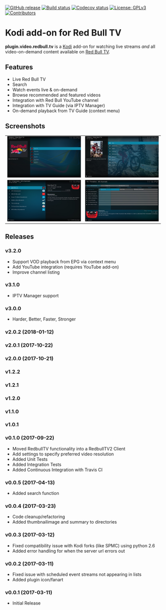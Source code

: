 [![GitHub release](https://img.shields.io/github/release/add-ons/plugin.video.redbull.tv.svg)](https://github.com/add-ons/plugin.video.redbull.tv/releases)
[![Build status](https://github.com/add-ons/plugin.video.redbull.tv/workflows/CI/badge.svg)](https://github.com/add-ons/plugin.video.redbull.tv/actions)
[![Codecov status](https://img.shields.io/codecov/c/github/add-ons/plugin.video.redbull.tv/master)](https://codecov.io/gh/add-ons/plugin.video.redbull.tv/branch/master)
[![License: GPLv3](https://img.shields.io/badge/License-GPLv3-yellow.svg)](https://opensource.org/licenses/GPL-3.0)
[![Contributors](https://img.shields.io/github/contributors/add-ons/plugin.video.redbull.tv.svg)](https://github.com/add-ons/plugin.video.redbull.tv/graphs/contributors)

# Kodi add-on for Red Bull TV

**plugin.video.redbull.tv** is a [Kodi](https://kodi.tv/) add-on for watching live streams *and* all video-on-demand
content available on [Red Bull TV](https://www.redbull.com/discover).

## Features

* Live Red Bull TV
* Search
* Watch events live & on-demand
* Browse recommended and featured videos
* Integration with Red Bull YouTube channel
* Integration with TV Guide (via IPTV Manager)
* On-demand playback from TV Guide (context menu)

## Screenshots
<table>
  <tr>
    <td><img src="resources/media/screenshot01.jpg" width="400"></td>
    <td><img src="resources/media/screenshot02.jpg" width="400"></td>
  </tr>
  <tr>
    <td><img src="resources/media/screenshot03.jpg" width="400"></td>
    <td><img src="resources/media/screenshot04.jpg" width="400"></td>
  </tr>
</table>

## Releases
### v3.2.0
- Support VOD playback from EPG via context menu
- Add YouTube integration (requires YouTube add-on)
- Improve channel listing

### v3.1.0
- IPTV Manager support

### v3.0.0
- Harder, Better, Faster, Stronger

### v2.0.2 (2018-01-12)

### v2.0.1 (2017-10-22)

### v2.0.0 (2017-10-21)

### v1.2.2

### v1.2.1

### v1.2.0

### v1.1.0

### v1.0.1

### v0.1.0 (2017-09-22)
- Moved RedbullTV functionality into a RedbullTV2 Client
- Add settings to specify preferred video resolution
- Added Unit Tests
- Added Integration Tests
- Added Continuous Integration with Travis CI

### v0.0.5 (2017-04-13)
- Added search function

### v0.0.4 (2017-03-23)
- Code cleanup/refactoring
- Added thumbnailimage and summary to directories

### v0.0.3 (2017-03-12)
- Fixed compatibility issue with Kodi forks (like SPMC) using python 2.6
- Added error handling for when the server url errors out

### v0.0.2 (2017-03-11)
- Fixed issue with scheduled event streams not appearing in lists
- Added plugin icon/fanart

### v0.0.1 (2017-03-11)
- Initial Release
